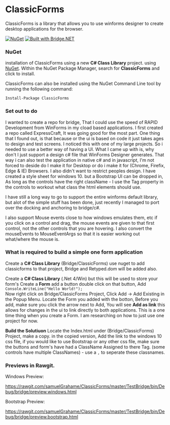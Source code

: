 # ClassicForms

ClassicForms is a library that allows you to use winforms designer to create desktop applications for the browser.

[![NuGet](https://img.shields.io/nuget/v/classicforms.svg)](https://www.nuget.org/packages/classicforms) [![Built with Bridge.NET](https://img.shields.io/badge/built%20with-Bridge.NET-blue.svg)](http://bridge.net/)

### NuGet

installation of ClassicForms using a new **C# Class Library** project. using [NuGet](https://www.nuget.org/packages/classicforms). Within the NuGet Package Manager, search for **ClassicForms** and click to install. 

ClassicForms can also be installed using the NuGet Command Line tool by running the following command:

```
Install-Package ClassicForms
```

### Set out to do

I wanted to create a repo for bridge, That I could use the speed of RAPID Development from WinForms in my cload based applications.
I first created a repo called ExpressCraft, It was going good for the most part. One thing that I found out, is that because or the ui is based on code it just takes ages to design and test screens. I noticed this with one of my large projects. So i needed to use a better way of having a UI. What I came up with is, why don't I just support a design c# file that WinForms Designer generates. That way i can also test the application in native c# and in javascript, I'm not forced to deside do I make it for Desktop or do i make it for (Chrome, Firefix, Edge & IE) Browsers. I also didn't want to restrict peoples design. I have created a style sheet for windows 10. but a Bootstrap UI can be dropped in, As long as the controls have the right className - I use the Tag property in the controls to workout what class the html elements should use.

I have still a long way to go to support the entire winforms default library, but alot of the simple stuff has been done, just recently I managed to port over the docking and anchoring to bridge/c#.

I also support Mouse events close to how windows emulates them, etc if you click on a control and drag, the mouse events are given to that first control, not the other controls that you are hovering. I also convert the mouseEvents to MouseEventArgs so that it is easier working out what/where the mouse is.

### What is required to build a simple one form application

Create a **C# Class Library** (Bridge/ClassicForms) use nuget to add classicforms to that project, Bridge and Retyped.dom will be added also.

Create a **C# Class Library** (.Net 4/Win) but this will be used to store your form's
  Create a **Form** add a button
    double click on that button, Add ```Console.WriteLine("Hello World!");```    
Now right click on Bridge/ClassicForms Project, Click Add -> Add Existing in the Popup Menu.
  Locate the Form you added with the botton, Before you add, make sure you click the arrow next to Add, You will see **Add as link** this allows for changes in the ui to link directly to both applications. This is a one time thing when you create a Form.
   I am researching on how to just use one project for now.
   
**Build the Solutiuon**
  Locate the Index.html under (Bridge/ClassicForms) Project, make a copy. in the copied version, Add the link to the windows 10 css file, if you would like to use Bootstrap or any other css file, make sure the buttons and form's have had a ClassName Assigned to there Tag. (some controls have multiple ClassNames) - use a `,` to seperate these classnames.
  
### Previews in Rawgit.

Windows Preview:

https://rawgit.com/samuelGrahame/ClassicForms/master/TestBridge/bin/Debug/bridge/preview.windows.html

Bootstrap Preview:

https://rawgit.com/samuelGrahame/ClassicForms/master/TestBridge/bin/Debug/bridge/preview.bootstrap.html
